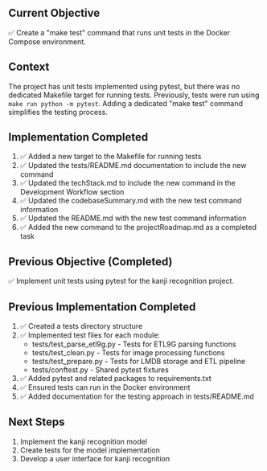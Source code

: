 ## Current Objective
✅ Create a "make test" command that runs unit tests in the Docker Compose environment.

## Context
The project has unit tests implemented using pytest, but there was no dedicated Makefile target for running tests. Previously, tests were run using `make run python -m pytest`. Adding a dedicated "make test" command simplifies the testing process.

## Implementation Completed
1. ✅ Added a new target to the Makefile for running tests
2. ✅ Updated the tests/README.md documentation to include the new command
3. ✅ Updated the techStack.md to include the new command in the Development Workflow section
4. ✅ Updated the codebaseSummary.md with the new test command information
5. ✅ Updated the README.md with the new test command information
6. ✅ Added the new command to the projectRoadmap.md as a completed task

## Previous Objective (Completed)
✅ Implement unit tests using pytest for the kanji recognition project.

## Previous Implementation Completed
1. ✅ Created a tests directory structure
2. ✅ Implemented test files for each module:
   - tests/test_parse_etl9g.py - Tests for ETL9G parsing functions
   - tests/test_clean.py - Tests for image processing functions
   - tests/test_prepare.py - Tests for LMDB storage and ETL pipeline
   - tests/conftest.py - Shared pytest fixtures
3. ✅ Added pytest and related packages to requirements.txt
4. ✅ Ensured tests can run in the Docker environment
5. ✅ Added documentation for the testing approach in tests/README.md

## Next Steps
1. Implement the kanji recognition model
2. Create tests for the model implementation
3. Develop a user interface for kanji recognition
